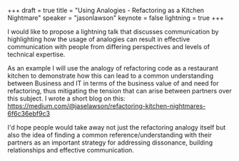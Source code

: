 +++
draft = true
title = "Using Analogies - Refactoring as a Kitchen Nightmare"
speaker = "jasonlawson"
keynote = false
lightning = true
+++

I would like to propose a lightning talk that discusses communication by highlighting how the usage of analogies can result in effective communication with people from differing perspectives and levels of technical expertise.

As an example I will use the analogy of refactoring code as a restaurant kitchen to demonstrate how this can lead to a common understanding between Business and IT in terms of the business value of and need for refactoring, thus mitigating the tension that can arise between partners over this subject. I wrote a short blog on this: https://medium.com/@jaselawson/refactoring-kitchen-nightmares-6f6c36ebf9c3 

I'd hope people would take away not just the refactoring analogy itself but also the idea of finding a common reference/understanding with their partners as an important strategy for addressing dissonance, building relationships and effective communication.